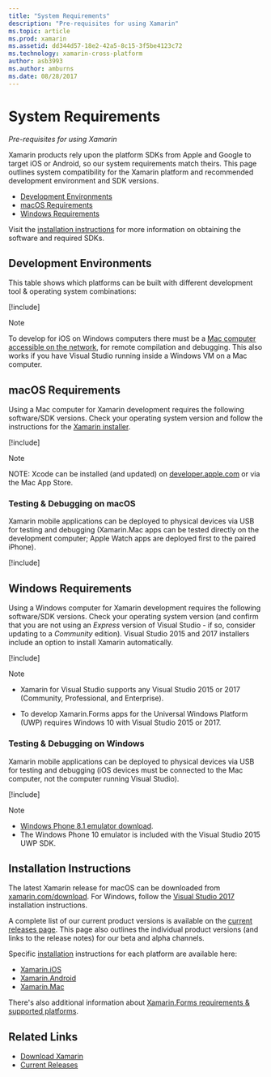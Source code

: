```yaml
---
title: "System Requirements"
description: "Pre-requisites for using Xamarin"
ms.topic: article
ms.prod: xamarin
ms.assetid: dd344d57-18e2-42a5-8c15-3f5be4123c72
ms.technology: xamarin-cross-platform
author: asb3993
ms.author: amburns
ms.date: 08/28/2017
---
```


# System Requirements

_Pre-requisites for using Xamarin_

Xamarin products rely upon the platform SDKs from Apple and Google to
target iOS or Android, so our system requirements match theirs. This page
outlines system compatibility for the Xamarin platform and recommended
development environment and SDK versions.

- [Development Environments](#devenv)
- [macOS Requirements](#mac)
- [Windows Requirements](#windows)

Visit the [installation instructions](#install) for more information
on obtaining the software and required SDKs.

<a name="devenv" />

## Development Environments

This table shows which platforms can be built with different
development tool & operating system combinations:

[!include[](~/cross-platform/includes/development-environment.html)]


> [!NOTE]
> To develop for iOS on Windows computers there must be a
> [Mac computer accessible on the network](~/ios/get-started/installation/windows/connecting-to-mac/index.md),
> for remote compilation and debugging. This also works if you have Visual Studio
> running inside a Windows VM on a Mac computer.

<a name="mac" />

## macOS Requirements

Using a Mac computer for Xamarin development requires the following software/SDK versions. Check
your operating system version and follow the instructions for the [Xamarin installer](#install).

[!include[](~/cross-platform/includes/macos-requirements.html)]

> [!NOTE]
> NOTE: Xcode can be installed (and updated) on
>[developer.apple.com](https://developer.apple.com/xcode/download/) or via the Mac App Store.

### Testing & Debugging on macOS

Xamarin mobile applications can be deployed to physical devices via USB
for testing and debugging
(Xamarin.Mac apps can be tested directly on the development computer;
Apple Watch apps are deployed first to the paired iPhone).

[!include[](~/cross-platform/includes/macos-testing.html)]


<a name="windows" />

## Windows Requirements

Using a Windows computer for Xamarin development requires the following software/SDK versions.
Check your operating system version (and confirm that you are not using an *Express* version of
Visual Studio - if so, consider updating to a *Community* edition).
Visual Studio 2015 and 2017 installers include an option to install Xamarin automatically.

[!include[](~/cross-platform/includes/windows-requirements.html)]


> [!NOTE]
>
>* Xamarin for Visual Studio supports any Visual Studio 2015 or 2017 (Community, Professional, and Enterprise).
>
>* To develop Xamarin.Forms apps for the Universal Windows Platform (UWP) requires
>  Windows 10 with Visual Studio 2015 or 2017.


### Testing & Debugging on Windows

Xamarin mobile applications can be deployed to physical devices via USB
for testing and debugging (iOS devices must be connected to the Mac computer, not the computer
running Visual Studio).

[!include[](~/cross-platform/includes/windows-testing.html)]


> [!NOTE]
>
>* [Windows Phone 8.1 emulator download](https://www.microsoft.com/en-us/download/details.aspx?id=43719).
>* The Windows Phone 10 emulator is included with the Visual Studio 2015 UWP SDK.

<a name="install" />

## Installation Instructions

The latest Xamarin release for macOS can be downloaded from
[xamarin.com/download](http://xamarin.com/download). For Windows,
follow the [Visual Studio 2017](https://docs.microsoft.com/en-us/visualstudio/install/install-visual-studio)
installation instructions.

A complete list of our current product versions is available on the
[current releases page](http://developer.xamarin.com/releases/current/). This
page also outlines the individual product versions (and links to the release notes)
for our beta and alpha channels.

Specific [installation](~/cross-platform/get-started/installation/index.md) instructions for each platform are available here:

- [Xamarin.iOS](~/ios/get-started/installation/index.md)
- [Xamarin.Android](~/android/get-started/installation/index.md)
- [Xamarin.Mac](~/mac/get-started/installation.md)

There's also additional information about
[Xamarin.Forms requirements & supported platforms](~/xamarin-forms/get-started/installation.md).


## Related Links

- [Download Xamarin](https://xamarin.com/download/)
- [Current Releases](https://developer.xamarin.com/releases/current/)
